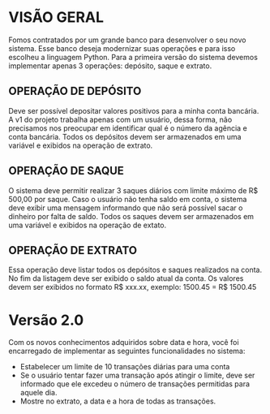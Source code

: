 # VISÃO GERAL

Fomos contratados por um grande banco para desenvolver o seu novo sistema.
Esse banco deseja modernizar suas operações e para isso escolheu a linguagem
Python. Para a primeira versão do sistema devemos implementar apenas 3 operações:
depósito, saque e extrato.

## OPERAÇÃO DE DEPÓSITO

 Deve ser possível depositar valores positivos para a minha conta bancária.
 A v1 do projeto trabalha apenas com um usuário, dessa forma, não precisamos
 nos preocupar em identificar qual é o número da agência e conta bancária.
 Todos os depósitos devem ser armazenados em uma variável e exibidos na operação
 de extrato.

## OPERAÇÃO DE SAQUE

O sistema deve permitir realizar 3 saques diários com limite máximo de R$ 500,00
por saque. Caso o usuário não tenha saldo em conta, o sistema deve exibir uma
mensagem informando que não será possível sacar o dinheiro por falta de saldo.
Todos os saques devem ser armazenados em uma variável e exibidos na operação
de extato.

## OPERAÇÃO DE EXTRATO

Essa operação deve listar todos os depósitos e saques realizados na conta. No
fim da listagem deve ser exibido o saldo atual da conta. Os valores devem ser
exibidos no formato R$ xxx.xx, exemplo: 1500.45 = R$ 1500.45

# Versão 2.0

Com os novos conhecimentos adquiridos sobre data e hora, você foi encarregado de implementar as seguintes funcionalidades no sistema:
- Estabelecer um limite de 10 transações diárias para uma conta
- Se o usuário tentar fazer uma transação após atingir o limite, deve ser informado que ele excedeu o número de transações permitidas para aquele dia.
- Mostre no extrato, a data e a hora de todas as transações.